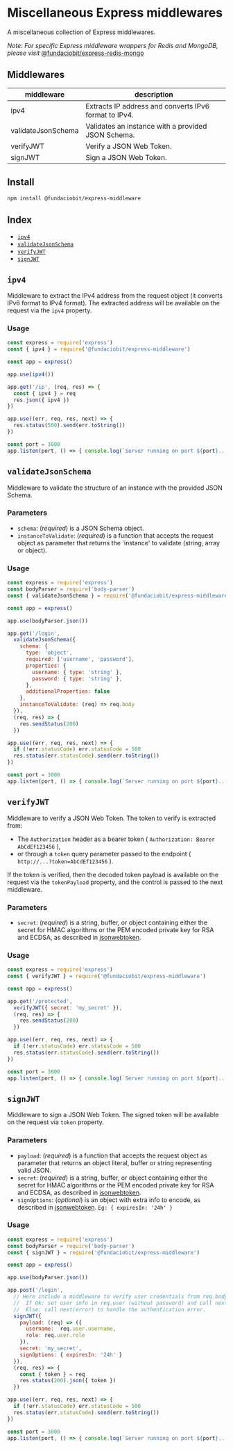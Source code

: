 # Miscellaneous Express middlewares

A miscellaneous collection of Express middlewares.

*Note: For specific Express middleware wrappers for Redis and MongoDB, please visit* [@fundaciobit/express-redis-mongo](https://www.npmjs.com/package/@fundaciobit/express-redis-mongo)

## Middlewares

| middleware         | description                                           |
|--------------------|-------------------------------------------------------|
| ipv4               | Extracts IP address and converts IPv6 format to IPv4. |
| validateJsonSchema | Validates an instance with a provided JSON Schema.    |
| verifyJWT          | Verify a JSON Web Token.                              |
| signJWT            | Sign a JSON Web Token.                                |

## Install

```bash
npm install @fundaciobit/express-middleware
```

## Index

- [`ipv4`](#ipv4)
- [`validateJsonSchema`](#validatejsonschema)
- [`verifyJWT`](#verifyjwt)
- [`signJWT`](#signjwt)

## `ipv4`

Middleware to extract the IPv4 address from the request object (it converts IPv6 format to IPv4 format). The extracted address will be available on the request via the `ipv4` property.

### Usage

```js
const express = require('express')
const { ipv4 } = require('@fundaciobit/express-middleware')

const app = express()

app.use(ipv4())

app.get('/ip', (req, res) => {
  const { ipv4 } = req
  res.json({ ipv4 })
})

app.use((err, req, res, next) => {
  res.status(500).send(err.toString())
})

const port = 3000
app.listen(port, () => { console.log(`Server running on port ${port}...`) })

```

## `validateJsonSchema`

Middleware to validate the structure of an instance with the provided JSON Schema.

### Parameters

- `schema`: (*required*) is a JSON Schema object.
- `instanceToValidate`: (*required*) is a function that accepts the request object as parameter that returns the 'instance' to validate (string, array or object).

### Usage

```js
const express = require('express')
const bodyParser = require('body-parser')
const { validateJsonSchema } = require('@fundaciobit/express-middleware')

const app = express()

app.use(bodyParser.json())

app.get('/login',
  validateJsonSchema({
    schema: {
      type: 'object',
      required: ['username', 'password'],
      properties: {
        username: { type: 'string' },
        password: { type: 'string' },
      },
      additionalProperties: false
    },
    instanceToValidate: (req) => req.body
  }),
  (req, res) => {
    res.sendStatus(200)
  })

app.use((err, req, res, next) => {
  if (!err.statusCode) err.statusCode = 500
  res.status(err.statusCode).send(err.toString())
})

const port = 3000
app.listen(port, () => { console.log(`Server running on port ${port}...`) })

```

## `verifyJWT`

Middleware to verify a JSON Web Token. The token to verify is extracted from:

- The `Authorization` header as a bearer token ( `Authorization: Bearer AbCdEf123456` ),
- or through a `token` query parameter passed to the endpoint ( `http://...?token=AbCdEf123456` ).

If the token is verified, then the decoded token payload is available on the request via the `tokenPayload` property, and the control is passed to the next middleware.

### Parameters

- `secret`: (*required*) is a string, buffer, or object containing either the secret for HMAC algorithms or the PEM encoded private key for RSA and ECDSA, as described in [jsonwebtoken](https://www.npmjs.com/package/jsonwebtoken).

### Usage

```js
const express = require('express')
const { verifyJWT } = require('@fundaciobit/express-middleware')

const app = express()

app.get('/protected',
  verifyJWT({ secret: 'my_secret' }),
  (req, res) => {
    res.sendStatus(200)
  })

app.use((err, req, res, next) => {
  if (!err.statusCode) err.statusCode = 500
  res.status(err.statusCode).send(err.toString())
})

const port = 3000
app.listen(port, () => { console.log(`Server running on port ${port}...`) })

```

## `signJWT`

Middleware to sign a JSON Web Token. The signed token will be available on the request via `token` property.

### Parameters

- `payload`: (*required*) is a function that accepts the request object as parameter that returns an object literal, buffer or string representing valid JSON.
- `secret`: (*required*) is a string, buffer, or object containing either the secret for HMAC algorithms or the PEM encoded private key for RSA and ECDSA, as described in [jsonwebtoken](https://www.npmjs.com/package/jsonwebtoken).
- `signOptions`: (*optional*) is an object with extra info to encode, as described in [jsonwebtoken](https://www.npmjs.com/package/jsonwebtoken). `Eg: { expiresIn: '24h' }`

### Usage

```js
const express = require('express')
const bodyParser = require('body-parser')
const { signJWT } = require('@fundaciobit/express-middleware')

const app = express()

app.use(bodyParser.json())

app.post('/login',
  // Here include a middleware to verify user credentials from req.body:
  //  If Ok: set user info in req.user (without password) and call next().
  //  Else: call next(error) to handle the authentication error.
  signJWT({
    payload: (req) => ({
      username:  req.user.username,
      role: req.user.role
    }),
    secret: 'my_secret',
    signOptions: { expiresIn: '24h' }
  }),
  (req, res) => {
    const { token } = req
    res.status(200).json({ token })
  })

app.use((err, req, res, next) => {
  if (!err.statusCode) err.statusCode = 500
  res.status(err.statusCode).send(err.toString())
})

const port = 3000
app.listen(port, () => { console.log(`Server running on port ${port}...`) })

```
